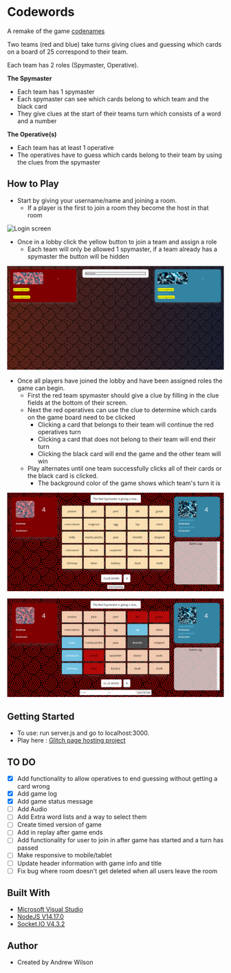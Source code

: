 # Codewords
A remake of the game [codenames](https://codenames.game/)

Two teams (red and blue) take turns giving clues and guessing which cards on a board of 25 correspond to their team. 

Each team has 2 roles (Spymaster, Operative).

**The Spymaster**
- Each team has 1 spymaster
- Each spymaster can see which cards belong to which team and the black card
- They give clues at the start of their teams turn which consists of a word and a number

**The Operative(s)**
- Each team has at least 1 operative
- The operatives have to guess which cards belong to their team by using the clues from the spymaster

## How to Play
- Start by giving your username/name and joining a room. 
  - If a player is the first to join a room they become the host in that room

![Login screen](https://github.com/abwilson2020/codewords/blob/master/github-readme/login.PNG)

- Once in a lobby click the yellow button to join a team and assign a role
  - Each team will only be allowed 1 spymaster, if a team already has a spymaster the button will be hidden

![Host view of lobby](https://github.com/abwilson2020/codewords/blob/master/github-readme/lobby.PNG)

- Once all players have joined the lobby and have been assigned roles the game can begin.
  - First the red team spymaster should give a clue by filling in the clue fields at the bottom of their screen.
  - Next the red operatives can use the clue to determine which cards on the game board need to be clicked
    - Clicking a card that belongs to their team will continue the red operatives turn
    - Clicking a card that does not belong to their team will end their turn
    - Clicking the black card will end the game and the other team will win
  - Play alternates until one team successfully clicks all of their cards or the black card is clicked. 
    - The background color of the game shows which team's turn it is

![Host view of lobby](https://github.com/abwilson2020/codewords/blob/master/github-readme/Operative%20View.PNG)

![Host view of lobby](https://github.com/abwilson2020/codewords/blob/master/github-readme/Spymaster%20view.PNG)
## Getting Started

- To use: run server.js and go to localhost:3000.
- Play here : [Glitch page hosting project](https://pine-cactus-iodine.glitch.me/)

## TO DO
- [X] Add functionality to allow operatives to end guessing without getting a card wrong
- [X] Add game log
- [X] Add game status message
- [ ] Add Audio
- [ ] Add Extra word lists and a way to select them
- [ ] Create timed version of game
- [ ] Add in replay after game ends
- [ ] Add functionality for user to join in after game has started and a turn has passed
- [ ] Make responsive to mobile/tablet
- [ ] Update header information with game info and title
- [ ] Fix bug where room doesn't get deleted when all users leave the room

## Built With

- [Microsoft Visual Studio](https://visualstudio.microsoft.com/)
- [NodeJS V14.17.0](https://nodejs.org/en/)
- [Socket.IO V4.3.2](https://socket.io/)

## Author

- Created by Andrew Wilson
